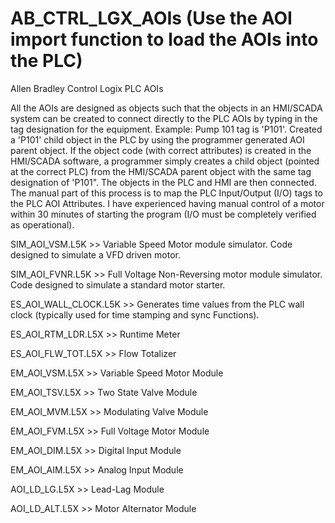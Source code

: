 # AB_CTRL_LGX_AOIs (Use the AOI import function to load the AOIs into the PLC)
Allen Bradley Control Logix PLC AOIs
<p>All the AOIs are designed as objects such that the objects in an HMI/SCADA system can be created to connect directly to the PLC AOIs by typing in the tag designation for the equipment.  Example: Pump 101 tag is 'P101'.  Created a 'P101' child object in the PLC by using the programmer generated AOI parent object.  If the object code (with correct attributes) is created in the HMI/SCADA software, a programmer simply creates a child object (pointed at the correct PLC) from the HMI/SCADA parent object with the same tag designation of 'P101".  The objects in the PLC and HMI are then connected.  The manual part of this process is to map the PLC Input/Output (I/O) tags to the PLC AOI Attributes.  I have experienced having manual control of a motor within 30 minutes of starting the program (I/O must be completely verified as operational).<p/>
  
<p>SIM_AOI_VSM.L5K >> Variable Speed Motor module simulator. Code designed to simulate a VFD driven motor.<p/>
<p>SIM_AOI_FVNR.L5K >> Full Voltage Non-Reversing motor module simulator. Code designed to simulate a standard motor starter.<p/>
<p>ES_AOI_WALL_CLOCK.L5K >> Generates time values from the PLC wall clock (typically used for time stamping and sync Functions).<p/>
<p>ES_AOI_RTM_LDR.L5X >> Runtime Meter<p/>
<p>ES_AOI_FLW_TOT.L5X >> Flow Totalizer<p/>
<p>EM_AOI_VSM.L5X >> Variable Speed Motor Module<p/>
<p>EM_AOI_TSV.L5X >> Two State Valve Module<p/>
<p>EM_AOI_MVM.L5X >> Modulating Valve Module<p/>
<p>EM_AOI_FVM.L5X >> Full Voltage Motor Module<p/>
<p>EM_AOI_DIM.L5X >> Digital Input Module<p/>
<p>EM_AOI_AIM.L5X >> Analog Input Module<p/>
<p>AOI_LD_LG.L5X >> Lead-Lag Module<p/>
<p>AOI_LD_ALT.L5X >> Motor Alternator Module<p/>

